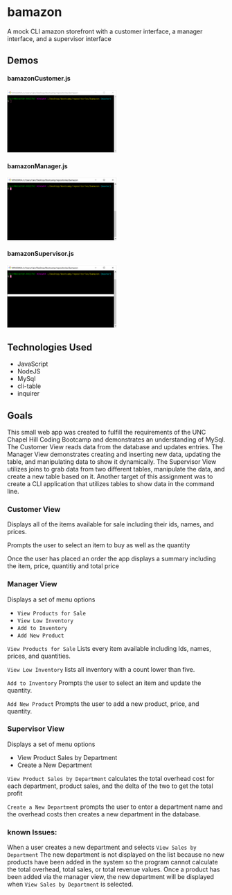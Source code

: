 # bamazon
A mock CLI amazon storefront with a customer interface, a manager interface, and a supervisor interface

## Demos

#### bamazonCustomer.js

<img width="50%" src="https://github.com/clairestolp/bamazon/blob/master/demo/demo-customer.gif?raw=true">

#### bamazonManager.js

<img width="50%" src="https://github.com/clairestolp/bamazon/blob/master/demo/demo-manager.gif?raw=true">

#### bamazonSupervisor.js

<img width="50%" src="https://github.com/clairestolp/bamazon/blob/master/demo/demo-supervisor.gif?raw=true">


## Technologies Used
* JavaScript
* NodeJS
* MySql
* cli-table
* inquirer

## Goals
This small web app was created to fulfill the requirements of the UNC Chapel Hill Coding Bootcamp and demonstrates an understanding of MySql. The Customer View reads data from the database and updates entries. The Manager View demonstrates creating and inserting new data, updating the table, and manipulating data to show it dynamically.  The Supervisor View utilizes joins to grab data from two different tables, manipulate the data, and create a new table based on it. Another target of this assignment was to create a CLI application that utilizes tables to show data in the command line.

### Customer View

Displays all of the items available for sale including their ids, names, and prices.

Prompts the user to select an item to buy as well as the quantity

Once the user has placed an order the app displays a summary including the item, price, quantitiy and total price

### Manager View 

Displays a set of menu options
  * `View Products for Sale`
  * `View Low Inventory`
  * `Add to Inventory`
  * `Add New Product`
  
 `View Products for Sale` Lists every item available including Ids, names, prices, and quantities.

 `View Low Inventory` lists all inventory with a count lower than five.

 `Add to Inventory` Prompts the user to select an item and update the quantity.

 `Add New Product` Prompts the user to add a new product, price, and quantity.

 
### Supervisor View 

Displays a set of menu options
  * View Product Sales by Department
  * Create a New Department
  
  `View Product Sales by Department` calculates the total overhead cost for each department, product sales, and the delta of the two to get the total profit
  
  `Create a New Department` prompts the user to enter a department name and the overhead costs then creates a new department in the database.
  
  
### known Issues: 

When a user creates a new department and selects `View Sales by Department` The new department is not displayed on the list because no new products have been added in the system so the program cannot calculate the total overhead, total sales, or total revenue values. Once a product has been added via the manager view, the new department will be displayed when `View Sales by Department` is selected.

